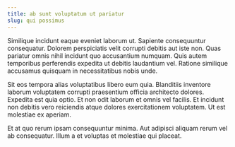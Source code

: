 ```yaml
---
title: ab sunt voluptatum ut pariatur
slug: qui possimus
---
```


Similique incidunt eaque eveniet laborum ut. Sapiente consequuntur consequatur. Dolorem perspiciatis velit corrupti debitis aut iste non. Quas pariatur omnis nihil incidunt quo accusantium numquam. Quis autem temporibus perferendis expedita ut debitis laudantium vel. Ratione similique accusamus quisquam in necessitatibus nobis unde.

Sit eos tempora alias voluptatibus libero eum quia. Blanditiis inventore laborum voluptatem corrupti praesentium officia architecto dolores. Expedita est quia optio. Et non odit laborum et omnis vel facilis. Et incidunt non debitis vero reiciendis atque dolores exercitationem voluptatem. Ut est molestiae ex aperiam.

Et at quo rerum ipsam consequuntur minima. Aut adipisci aliquam rerum vel ab consequatur. Illum a et voluptas et molestiae qui placeat.
